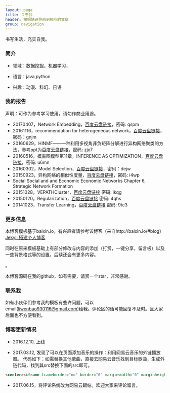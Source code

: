 ```yaml
---
layout: page
title: 关于我 
header: 根据快速导航到相应的文章
group: navigation
---
```


书写生活，充实自我。

### 简介

- 领域：数据挖掘，机器学习，

- 语言：java,python

- 兴趣：动漫、科幻、日语

### 我的报告

声明：可作为参考学习使用，请勿作商业用途。

- 20170407，Network Embedding，[百度云盘链接](https://pan.baidu.com/s/1i5HWTVZ)，密码: qspm
- 20161116，recommendation for heterogeneous network，[百度云盘链接](https://pan.baidu.com/s/1boBNstD)，密码：gnjm
- 20160629，HINMF——一种利用多视角非负矩阵分解进行异构网络聚类的方法，参考ppt为[百度云盘链接](https://pan.baidu.com/s/1bFTdCU)，密码: zjx7
- 20160516，概率图模型第11章，INFERENCE AS OPTIMIZATION，[百度云盘链接](https://pan.baidu.com/s/1c1E3geW)，密码: u6mn
- 20160302，Model Selection，[百度云盘链接](https://pan.baidu.com/s/1boRwtGF)，密码：dejw
- 20150923，异构网络的相似性度量，[百度云盘链接](https://pan.baidu.com/s/1skQnOHf)，密码: i4wp
- Social Social and and Economic Economic Networks Chapter 6, Strategic Network Formation
- 20151028，VEPATHCluster，[百度云盘链接](https://pan.baidu.com/s/1gfn8OwF) 密码: ikqg
- 20150120，Regularization，[百度云盘链接](https://pan.baidu.com/s/1geM43rt) 密码: 4qhs
- 20141023，Transfer Learning，[百度云盘链接](https://pan.baidu.com/s/1kUMwsib) 密码: 9tc3

### 更多信息

<p>
本博客模板基于baixin.io，有兴趣者请参考该博客（来自http://baixin.io/#blog） 
<a href="http://baixin.io/2016/10/jekyll_tutorials1/"> Jekyll 搭建个人博客 </a></p>
<p>
同时在原来模板基础上有部分修改与内容的添加（打赏，一键分享，留言板）以及一些背景格式等的设置。后续还会有更多内容。</p>。

本博客源码在我的github，如有需要，请赏一个star，非常感谢。

### 联系我

如有小伙伴们参考我的模板有些许问题，可以email(liwenbao930116@gmail.com)给我。评论区的话可能回复不及时。且大家后面也不方便看到。


### 博客更新情况

- 2016.12.10, 上线

- 2017.03.12, 发现了可以在页面添加音乐的操作：利用网易云音乐的外链播放器。
代码如下：如需替换其他歌曲，直接去网易云音乐找到目标歌曲，生成外链代码，找到其src替换下面的src即可。

```html
<center><iframe frameborder="no" border="0" marginwidth="0" marginheight="0" width="330" height="86" src="//music.163.com/outchain/player?type=2&id=25845525&auto=1&height=66"></iframe></center>
```

- 2017.06.15，将评论系统改为网易云跟帖。欢迎大家来评论留言。